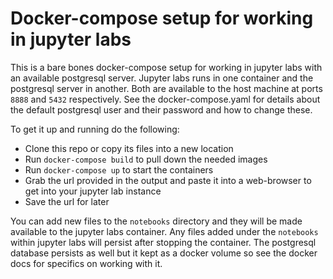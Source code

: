 # Docker-compose setup for working in jupyter labs

This is a bare bones docker-compose setup for working in jupyter labs with an available postgresql server.
Jupyter labs runs in one container and the postgresql server in another. Both are available to the host machine at ports `8888` and `5432` respectively. See the docker-compose.yaml for details about the default postgresql user and their password and how to change these.

To get it up and running do the following:
* Clone this repo or copy its files into a new location
* Run `docker-compose build` to pull down the needed images
* Run `docker-compose up` to start the containers
* Grab the url provided in the output and paste it into a web-browser to get into your jupyter lab instance
* Save the url for later

You can add new files to the `notebooks` directory and they will be made available to the jupyter labs container. Any files added under the `notebooks` within jupyter labs will persist after stopping the container. The postgresql database persists as well but it kept as a docker volume so see the docker docs for specifics on working with it.

